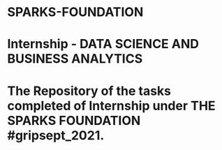# SPARKS-FOUNDATION
# Internship - DATA SCIENCE AND BUSINESS ANALYTICS
# The Repository of the tasks completed of Internship under THE SPARKS FOUNDATION #gripsept_2021.
